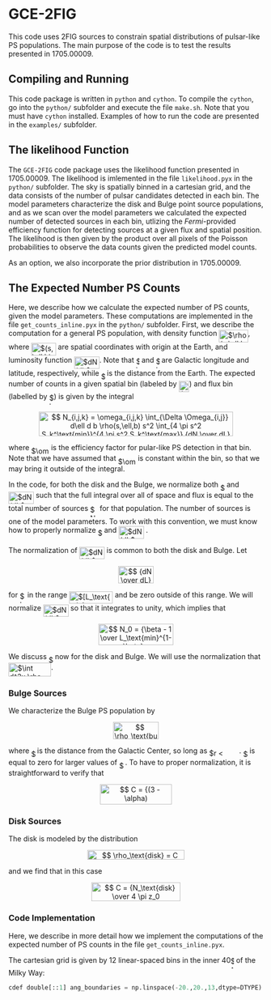 # GCE-2FIG
This code uses 2FIG sources to constrain spatial distributions of pulsar-like PS populations.  The main purpose of the code is to test the results presented in 1705.00009.

## Compiling and Running

This code package is written in `python` and `cython`.  To compile the `cython`, go into the `python/` subfolder and execute the file `make.sh`.  Note that you must have `cython` installed.  Examples of how to run the code are presented in the `examples/` subfolder.

## The likelihood Function

The `GCE-2FIG` code package uses the likelihood function presented in 1705.00009.  The likelihood is imlemented in the file `likelihood.pyx` in the `python/` subfolder.  The sky is spatially binned in a cartesian grid, and the data consists of the number of pulsar candidates detected in each bin.  The model parameters characterize the disk and Bulge point source populations, and as we scan over the model parameters we calculated the expected number of detected sources in each bin, utlizing the _Fermi_-provided efficiency function for detecting sources at a given flux and spatial position.  The likelihood is then given by the product over all pixels of the Poisson probabilities to observe the data counts given the predicted model counts.

As an option, we also incorporate the prior distribution in 1705.00009.

## The Expected Number PS Counts

Here, we describe how we calculate the expected number of PS counts, given the model parameters.  These computations are implemented in the file `get_counts_inline.pyx` in the `python/` subfolder.  First, we describe the computation for a general PS population, with density function <img alt="$\rho(s,\ell,b)$" src="https://rawgit.com/bsafdi/GCE-2FIG/None/svgs/e33a91659757dc5a5a317888c76bc940.svg?179ddcda00&invert_in_darkmode" align=middle width="57.31143pt" height="24.56553pt"/>, where <img alt="$(s,\ell,b)$" src="https://rawgit.com/bsafdi/GCE-2FIG/None/svgs/e4c7375533c0164f8ecc75cfe4198ea0.svg?4287805663&invert_in_darkmode" align=middle width="48.84429pt" height="24.56553pt"/> are spatial coordinates with origin at the Earth, and luminosity function <img alt="$dN/dL$" src="https://rawgit.com/bsafdi/GCE-2FIG/None/svgs/bb7f89046aaec2638cc892ac2d6b7b12.svg?c1e0e8ec2a&invert_in_darkmode" align=middle width="49.96266pt" height="24.56553pt"/>.  Note that <img alt="$\ell$" src="https://rawgit.com/bsafdi/GCE-2FIG/None/svgs/d30a65b936d8007addc9c789d5a7ae49.svg?a148665add&invert_in_darkmode" align=middle width="6.8238225pt" height="22.74591pt"/> and <img alt="$b$" src="https://rawgit.com/bsafdi/GCE-2FIG/None/svgs/4bdc8d9bcfb35e1c9bfb51fc69687dfc.svg?a23f32602f&invert_in_darkmode" align=middle width="7.0284885pt" height="22.74591pt"/> are Galactic longitude and latitude, respectively, while <img alt="$s$" src="https://rawgit.com/bsafdi/GCE-2FIG/None/svgs/6f9bad7347b91ceebebd3ad7e6f6f2d1.svg?1a4c451a77&invert_in_darkmode" align=middle width="7.6767405pt" height="14.10255pt"/> is the distance from the Earth.  The expected number of counts in a given spatial bin (labeled by <img alt="$i,j$" src="https://rawgit.com/bsafdi/GCE-2FIG/None/svgs/4fe48dde86ac2d37419f0b35d57ac460.svg?830fdb87b6&invert_in_darkmode" align=middle width="20.612625pt" height="21.60213pt"/>) and flux bin (labelled by <img alt="$k$" src="https://rawgit.com/bsafdi/GCE-2FIG/None/svgs/63bb9849783d01d91403bc9a5fea12a2.svg?24a91ff4e5&invert_in_darkmode" align=middle width="9.041505pt" height="22.74591pt"/>) is given by the integral
<p align="center"><img alt="$$&#10;N_{i,j,k} = \omega_{i,j,k} \int_{\Delta \Omega_{i,j}} d\ell d b \rho(s,\ell,b) s^2 \int_{4 \pi s^2 S_k^\text{min}}^{4 \pi s^2 S_k^\text{max}} {dN \over dL} dL \,,&#10;$$" src="https://rawgit.com/bsafdi/GCE-2FIG/None/svgs/0b66f12996fe020e588077671462ab65.svg?9601749071&invert_in_darkmode" align=middle width="384.76845pt" height="47.505645pt"/></p> 
where <img alt="$\omega_{i,j,k}$" src="https://rawgit.com/bsafdi/GCE-2FIG/None/svgs/2e71a536af409f25b2c3baebdba40859.svg?a75bcb8125&invert_in_darkmode" align=middle width="35.22189pt" height="14.10255pt"/> is the efficiency factor for pular-like PS detection in that bin.  Note that we have assumed that <img alt="$\omega_{i,j,k}$" src="https://rawgit.com/bsafdi/GCE-2FIG/None/svgs/2e71a536af409f25b2c3baebdba40859.svg?2d107b902f&invert_in_darkmode" align=middle width="35.22189pt" height="14.10255pt"/> is constant within the bin, so that we may bring it outside of the integral. 

In the code, for both the disk and the Bulge, we normalize both <img alt="$\rho$" src="https://rawgit.com/bsafdi/GCE-2FIG/None/svgs/6dec54c48a0438a5fcde6053bdb9d712.svg?2e75f460e7&invert_in_darkmode" align=middle width="8.46714pt" height="14.10255pt"/> and <img alt="$dN/dL$" src="https://rawgit.com/bsafdi/GCE-2FIG/None/svgs/bb7f89046aaec2638cc892ac2d6b7b12.svg?49718c76ed&invert_in_darkmode" align=middle width="49.96266pt" height="24.56553pt"/> such that the full integral over all of space and flux is equal to the total number of sources <img alt="$N$" src="https://rawgit.com/bsafdi/GCE-2FIG/None/svgs/f9c4988898e7f532b9f826a75014ed3c.svg?7dbfa5a000&invert_in_darkmode" align=middle width="14.94405pt" height="22.38192pt"/> for that population.  The number of sources is one of the model parameters.  To work with this convention, we must know how to properly normalize <img alt="$\rho$" src="https://rawgit.com/bsafdi/GCE-2FIG/None/svgs/6dec54c48a0438a5fcde6053bdb9d712.svg?252f10ef0&invert_in_darkmode" align=middle width="8.46714pt" height="14.10255pt"/> and <img alt="$dN/dL$" src="https://rawgit.com/bsafdi/GCE-2FIG/None/svgs/bb7f89046aaec2638cc892ac2d6b7b12.svg?b05b456b3c&invert_in_darkmode" align=middle width="49.96266pt" height="24.56553pt"/> .

The normalization of <img alt="$dN/dL$" src="https://rawgit.com/bsafdi/GCE-2FIG/None/svgs/bb7f89046aaec2638cc892ac2d6b7b12.svg?6a348ed7f9&invert_in_darkmode" align=middle width="49.96266pt" height="24.56553pt"/> is common to both the disk and Bulge.  Let 
<p align="center"><img alt="$$&#10;{dN \over dL} = {N_0 \over L^\beta}&#10;$$" src="https://rawgit.com/bsafdi/GCE-2FIG/None/svgs/dc7e9cac24bdd8b9fb9aa0389e209134.svg?d5fdc01dcf&invert_in_darkmode" align=middle width="69.953235pt" height="33.769395pt"/></p>
for <img alt="$L$" src="https://rawgit.com/bsafdi/GCE-2FIG/None/svgs/ddcb483302ed36a59286424aa5e0be17.svg?577caff4d&invert_in_darkmode" align=middle width="11.14542pt" height="22.38192pt"/> in the range <img alt="$[L_\text{min}, L_\text{max}]$" src="https://rawgit.com/bsafdi/GCE-2FIG/None/svgs/f8702ab460607cfc76e52498178edb88.svg?9c593bdfd4&invert_in_darkmode" align=middle width="86.361pt" height="24.56553pt"/> and be zero outside of this range.  We will normalize <img alt="$dN/dL$" src="https://rawgit.com/bsafdi/GCE-2FIG/None/svgs/bb7f89046aaec2638cc892ac2d6b7b12.svg?aca580a71f&invert_in_darkmode" align=middle width="49.96266pt" height="24.56553pt"/> so that it integrates to unity, which implies that 
<p align="center"><img alt="$$&#10;N_0 = {\beta - 1 \over L_\text{min}^{1-\beta} - L_\text{max}^{1 - \beta} } \,.&#10;$$" src="https://rawgit.com/bsafdi/GCE-2FIG/None/svgs/0a8a3c1792e9fdb071d6a6920dec93d7.svg?e536e3e855&invert_in_darkmode" align=middle width="147.489705pt" height="41.283165pt"/></p>  

We discuss <img alt="$\rho$" src="https://rawgit.com/bsafdi/GCE-2FIG/None/svgs/6dec54c48a0438a5fcde6053bdb9d712.svg?be1098bb0f&invert_in_darkmode" align=middle width="8.46714pt" height="14.10255pt"/> now for the disk and Bulge.  We will use the normalization that <img alt="$\int d^3x \rho = N$" src="https://rawgit.com/bsafdi/GCE-2FIG/None/svgs/91f9537316cdc8858af8eeb325936c77.svg?ae9a01d2f6&invert_in_darkmode" align=middle width="84.237945pt" height="26.70657pt"/>.

### Bulge Sources 

We characterize the Bulge PS population by
<p align="center"><img alt="$$&#10;\rho_\text{bulge} = {C \over r^\alpha} \,,&#10;$$" src="https://rawgit.com/bsafdi/GCE-2FIG/None/svgs/20a7cb8590592ee1ab7830a4d8541614.svg?8648e6a420&invert_in_darkmode" align=middle width="90.27315pt" height="33.5874pt"/></p>
where <img alt="$r$" src="https://rawgit.com/bsafdi/GCE-2FIG/None/svgs/89f2e0d2d24bcf44db73aab8fc03252c.svg?437164e2ad&invert_in_darkmode" align=middle width="7.8435885pt" height="14.10255pt"/> is the distance from the Galactic Center, so long as <img alt="$r &lt; r_\text{cut}$" src="https://rawgit.com/bsafdi/GCE-2FIG/None/svgs/af61c60decc49acae8eeda9dca8fe898.svg?52bb76452b&invert_in_darkmode" align=middle width="55.277805pt" height="17.65764pt"/> .  <img alt="$\rho$" src="https://rawgit.com/bsafdi/GCE-2FIG/None/svgs/6dec54c48a0438a5fcde6053bdb9d712.svg?67dd037103&invert_in_darkmode" align=middle width="8.46714pt" height="14.10255pt"/> is equal to zero for larger values of <img alt="$r$" src="https://rawgit.com/bsafdi/GCE-2FIG/None/svgs/89f2e0d2d24bcf44db73aab8fc03252c.svg?506e7aa1cf&invert_in_darkmode" align=middle width="7.8435885pt" height="14.10255pt"/> .  To have to proper normalization, it is straightforward to verify that 
<p align="center"><img alt="$$&#10;C = {(3 - \alpha) N_\text{bulge} \over 4 \pi r_\text{cut}^{3 - \alpha} } \,.&#10;$$" src="https://rawgit.com/bsafdi/GCE-2FIG/None/svgs/9e79c22983590f5b42a2672ec8cf10a1.svg?93b23f971d&invert_in_darkmode" align=middle width="142.32603pt" height="40.08807pt"/></p>

### Disk Sources

The disk is modeled by the distribution 
<p align="center"><img alt="$$&#10;\rho_\text{disk} = C R^n e^{-R / \sigma} e^{-|z| / z_0} \,,&#10;$$" src="https://rawgit.com/bsafdi/GCE-2FIG/None/svgs/ffd30829e06c1a1f6e2acec3a70ed61c.svg?c88b22154&invert_in_darkmode" align=middle width="192.0963pt" height="18.569595pt"/></p>
and we find that in this case
<p align="center"><img alt="$$&#10;C = {N_\text{disk} \over 4 \pi z_0 \sigma^{n+2} \Gamma(n+2)} \,.&#10;$$" src="https://rawgit.com/bsafdi/GCE-2FIG/None/svgs/a5bba1689089f869eba4d9fda47f21e7.svg?ca40d5979a&invert_in_darkmode" align=middle width="175.99395pt" height="37.68171pt"/></p>

### Code Implementation

Here, we describe in more detail how we implement the computations of the expected number of PS counts in the file `get_counts_inline.pyx`.

The cartesian grid is given by 12 linear-spaced bins in the inner 40<img alt="$^\circ$" src="https://rawgit.com/bsafdi/GCE-2FIG/None/svgs/bda93e7eec1ea3bd03d7177c5b991481.svg?300ad2b36&invert_in_darkmode" align=middle width="6.7100715pt" height="22.59873pt"/> of the Milky Way:
```python
cdef double[::1] ang_boundaries = np.linspace(-20.,20.,13,dtype=DTYPE)
``` 





 
